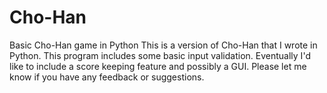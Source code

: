 # Cho-Han
Basic Cho-Han game in Python
This is a version of Cho-Han that I wrote in Python. This program includes some basic input validation.
Eventually I'd like to include a score keeping feature and possibly a GUI.
Please let me know if you have any feedback or suggestions.
